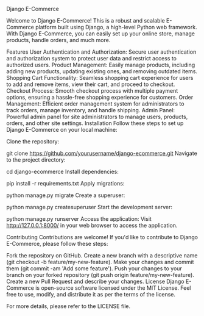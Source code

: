 Django E-Commerce



Welcome to Django E-Commerce! This is a robust and scalable E-Commerce platform built using Django, a high-level Python web framework. With Django E-Commerce, you can easily set up your online store, manage products, handle orders, and much more.

Features
User Authentication and Authorization: Secure user authentication and authorization system to protect user data and restrict access to authorized users.
Product Management: Easily manage products, including adding new products, updating existing ones, and removing outdated items.
Shopping Cart Functionality: Seamless shopping cart experience for users to add and remove items, view their cart, and proceed to checkout.
Checkout Process: Smooth checkout process with multiple payment options, ensuring a hassle-free shopping experience for customers.
Order Management: Efficient order management system for administrators to track orders, manage inventory, and handle shipping.
Admin Panel: Powerful admin panel for site administrators to manage users, products, orders, and other site settings.
Installation
Follow these steps to set up Django E-Commerce on your local machine:

Clone the repository:

git clone https://github.com/yourusername/django-ecommerce.git
Navigate to the project directory:

cd django-ecommerce
Install dependencies:

pip install -r requirements.txt
Apply migrations:


python manage.py migrate
Create a superuser:


python manage.py createsuperuser
Start the development server:


python manage.py runserver
Access the application: Visit http://127.0.0.1:8000/ in your web browser to access the application.

Contributing
Contributions are welcome! If you'd like to contribute to Django E-Commerce, please follow these steps:

Fork the repository on GitHub.
Create a new branch with a descriptive name (git checkout -b feature/my-new-feature).
Make your changes and commit them (git commit -am 'Add some feature').
Push your changes to your branch on your forked repository (git push origin feature/my-new-feature).
Create a new Pull Request and describe your changes.
License
Django E-Commerce is open-source software licensed under the MIT License. Feel free to use, modify, and distribute it as per the terms of the license.

For more details, please refer to the LICENSE file.
